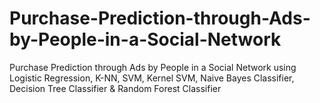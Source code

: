 # Purchase-Prediction-through-Ads-by-People-in-a-Social-Network
Purchase Prediction through Ads by People in a Social Network using Logistic Regression, K-NN, SVM, Kernel SVM, Naive Bayes Classifier, Decision Tree Classifier &amp; Random Forest Classifier

